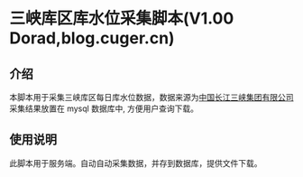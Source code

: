 # 三峡库区库水位采集脚本(V1.00 Dorad,blog.cuger.cn)
## 介绍
本脚本用于采集三峡库区每日库水位数据，数据来源为[中国长江三峡集团有限公司](!http://www.ctg.com.cn/sxjt/sqqk/index.html)
采集结果放置在 mysql 数据库中, 方便用户查询下载。
## 使用说明
此脚本用于服务端。自动自动采集数据，并存到数据库，提供文件下载。